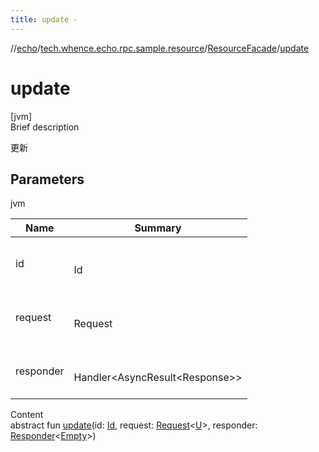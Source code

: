 ```yaml
---
title: update -
---
```

//[echo](../../index.md)/[tech.whence.echo.rpc.sample.resource](../index.md)/[ResourceFacade](index.md)/[update](update.md)



# update  
[jvm]  
Brief description  


更新



## Parameters  
  
jvm  
  
|  Name|  Summary| 
|---|---|
| id| <br><br>Id<br><br>
| request| <br><br>Request<U><br><br>
| responder| <br><br>Handler<AsyncResult<Response<Empty>>><br><br>
  
  
Content  
abstract fun [update](update.md)(id: [Id](../../tech.whence.echo.rpc.request/-id/index.md), request: [Request](../../tech.whence.echo.rpc.request/-request/index.md)<[U](index.md)>, responder: [Responder](../../tech.whence.echo.rpc/index.md#tech.whence.echo.rpc/Responder///PointingToDeclaration/)<[Empty](../../tech.whence.echo.rpc.payload/-empty/index.md)>)  



